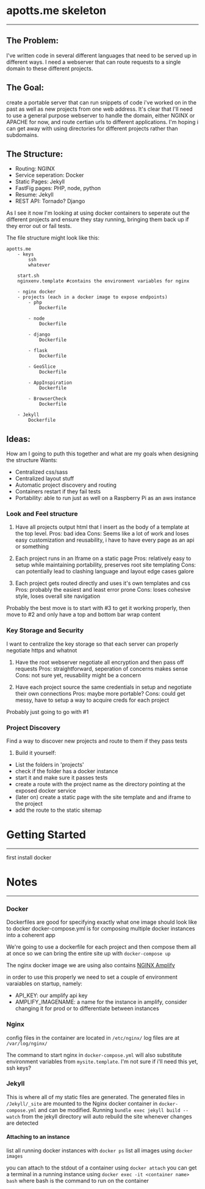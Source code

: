 # apotts.me skeleton
---

## The Problem:
I've written code in several different languages that need to be served up in different ways. I need a webserver that can route requests to a single domain to these different projects. 

## The Goal:
create a portable server that can run snippets of code i've worked on in the past as well as new projects from one web address. It's clear that I'll need to use a general purpose webserver to handle the domain, either NGINX or APACHE for now, and route certian urls to different applications. I'm hoping i can get away with using directories for different projects rather than subdomains.

## The Structure:
- Routing: NGINX
- Service seperation: Docker
- Static Pages: Jekyll
- FastFig pages: PHP, node, python
- Resume: Jekyll
- REST API: Tornado? Django

As I see it now I'm looking at using docker containers to seperate out the different projects and ensure they stay running, bringing them back up if they error out or fail tests.

The file structure might look like this:

```
apotts.me
    - keys
        ssh
        whatever

    start.sh
    nginxenv.template #contains the environment variables for nginx

    - nginx docker
    - projects (each in a docker image to expose endpoints)
        - php
            Dockerfile

        - node
            Dockerfile

        - django
            Dockerfile

        - flask
            Dockerfile

        - GeoSlice
            Dockerfile

        - AppInspiration
            Dockerfile

        - BrowserCheck
            Dockerfile

    - Jekyll
        Dockerfile
```


## Ideas:
How am I going to puth this together and what are my goals when designing the structure
Wants:
- Centralized css/sass
- Centralized layout stuff
- Automatic project discovery and routing
- Containers restart if they fail tests
- Portability: able to run just as well on a Raspberry Pi as an aws instance

### Look and Feel structure
1. Have all projects output html that I insert as the body of a template at the top level.
Pros: bad idea
Cons: Seems like a lot of work and loses easy customization and reusability, i have to have every page as an api or something

2. Each project runs in an Iframe on a static page
Pros: relatively easy to setup while maintaining portability, preserves root site templating
Cons: can potentially lead to clashing language and layout edge cases galore

3. Each project gets routed directly and uses it's own templates and css
Pros: probably the easiest and least error prone
Cons: loses cohesive style, loses overall site navigation

Probably the best move is to start with #3 to get it working properly, then move to #2 and only have a top and bottom bar wrap content

### Key Storage and Security
I want to centralize the key storage so that each server can properly negotiate https and whatnot

1. Have the root webserver negotiate all encryption and then pass off requests
Pros: straightforward, seperation of concerns makes sense
Cons: not sure yet, reusability might be a concern

2. Have each project source the same credentials in setup and negotiate their own connections
Pros: maybe more portable?
Cons: could get messy, have to setup a way to acquire creds for each project

Probably just going to go with #1

### Project Discovery
Find a way to discover new projects and route to them if they pass tests

1. Build it yourself:
- List the folders in 'projects'
- check if the folder has a docker instance
- start it and make sure it passes tests
- create a route with the project name as the directory pointing at the exposed docker service
- (later on) create a static page with the site template and and iframe to the project
- add the route to the static sitemap


# Getting Started
---

first install docker


# Notes
---

### Docker
Dockerfiles are good for specifying exactly what one image should look like to docker
docker-compose.yml is for composing multiple docker instances into a coherent app

We're going to use a dockerfile for each project and then compose them all at once so we can bring the entire site up with `docker-compose up`


The nginx docker image we are using also contains [NGINX Amplify](https://github.com/nginxinc/docker-nginx-amplify)

in order to use this properly we need to set a couple of environment varaiables on startup, namely:
- API_KEY: our amplify api key
- AMPLIFY_IMAGENAME: a name for the instance in amplify, consider changing it for prod or to differentiate between instances

### Nginx
config files in the container are located in `/etc/nginx/`
log files are at `/var/log/nginx/`

The command to start nginx in `docker-compose.yml` will also substitute environment variables from `mysite.template`. I'm not sure if i'll need this yet, ssh keys? 

### Jekyll
This is where all of my static files are generated.
The generated files in `/Jekyll/_site` are mounted to the Nginx docker container in `docker-compose.yml` and can be modified.
Running `bundle exec jekyll build --watch` from the jekyll directory will auto rebuild the site whenever changes are detected


#### Attaching to an instance
list all running docker instances with `docker ps`
list all images using `docker images`

you can attach to the stdout of a container using `docker attach`
you can get a terminal in a running instance using `docker exec -it <container name> bash` where bash is the command to run on the container







